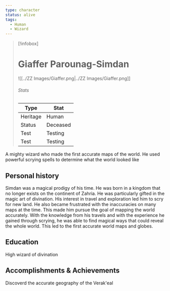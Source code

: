 ```yaml
---
type: character
status: alive
tags:
  - Human
  - Wizard
---
```

> [!infobox]
> # Giaffer Parounag-Simdan
> ![[../ZZ Images/Giaffer.png|../ZZ Images/Giaffer.png]]
> ###### Stats
> | Type |  Stat |
> |---|---|
> | Heritage | Human |
> | Status | Deceased |
> | Test | Testing |
> | Test | Testing |

A mighty wizard who made the first accurate maps of the world. He used powerful scrying spells to determine what the world looked like

## Personal history

Simdan was a magical prodigy of his time. He was born in a kingdom that no longer exists on the continent of Zahria. He was particularly gifted in the magic art of divination. His interest in travel and exploration led him to scry for new land. He also became frustrated with the inaccuracies on many maps at the time. This made him pursue the goal of mapping the world accurately. With the knowledge from his travels and with the experience he gained through scrying, he was able to find magical ways that could reveal the whole world. This led to the first accurate world maps and globes.

## Education

High wizard of divination
## Accomplishments & Achievements

Discoverd the accurate geography of the Verak'eal

